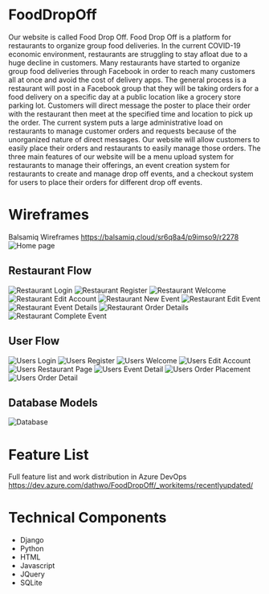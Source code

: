# FoodDropOff
Our website is called Food Drop Off. Food Drop Off is a platform for restaurants to organize group food deliveries. In the current COVID-19 economic environment, restaurants are struggling to stay afloat due to a huge decline in customers. Many restaurants have started to organize group food deliveries through Facebook in order to reach many customers all at once and avoid the cost of delivery apps. The general process is a restaurant will post in a Facebook group that they will be taking orders for a food delivery on a specific day at a public location like a grocery store parking lot. Customers will direct message the poster to place their order with the restaurant then meet at the specified time and location to pick up the order. The current system puts a large administrative load on restaurants to manage customer orders and requests because of the unorganized nature of direct messages. Our website will allow customers to easily place their orders and restaurants to easily manage those orders. The three main features of our website will be a menu upload system for restaurants to manage their offerings, an event creation system for restaurants to create and manage drop off events, and a checkout system for users to place their orders for different drop off events.
# Wireframes
Balsamiq Wireframes 
https://balsamiq.cloud/sr6q8a4/p9imso9/r2278
![Home page](/Wireframes/Homepage.png)
## Restaurant Flow
![Restaurant Login](/Wireframes/Restaurants-Login.png)
![Restaurant Register](/Wireframes/Restaurants-Register.png)
![Restaurant Welcome](/Wireframes/Restaurants-Welcome.png)
![Restaurant Edit Account](/Wireframes/Restaurants-Edit_Account.png)
![Restaurant New Event](/Wireframes/Restaurants-New_Event.png)
![Restaurant Edit Event](/Wireframes/Restaurants-Edit_Event.png)
![Restaurant Event Details](/Wireframes/Restaurants-Event_Detail.png)
![Restaurant Order Details](/Wireframes/Restaurants-Order_Detail.png)
![Restaurant Complete Event](/Wireframes/Restaurants-Complete_Event.png)
## User Flow
![Users Login](/Wireframes/Users-Login.png)
![Users Register](/Wireframes/Users-Register.png)
![Users Welcome](/Wireframes/Users-Welcome.png)
![Users Edit Account](/Wireframes/Users-Edit_Account.png)
![Users Restaurant Page](/Wireframes/Users-Restaurant_Page.png)
![Users Event Detail](/Wireframes/Users-Event_Detail.png)
![Users Order Placement](/Wireframes/Users-Order_Placement.png)
![Users Order Detail](/Wireframes/Users-Order_Detail.png)
## Database Models
![Database](/Wireframes/DB.png)
# Feature List
Full feature list and work distribution in Azure DevOps https://dev.azure.com/dathwo/FoodDropOff/_workitems/recentlyupdated/
# Technical Components
* Django
* Python
* HTML
* Javascript
* JQuery
* SQLite
